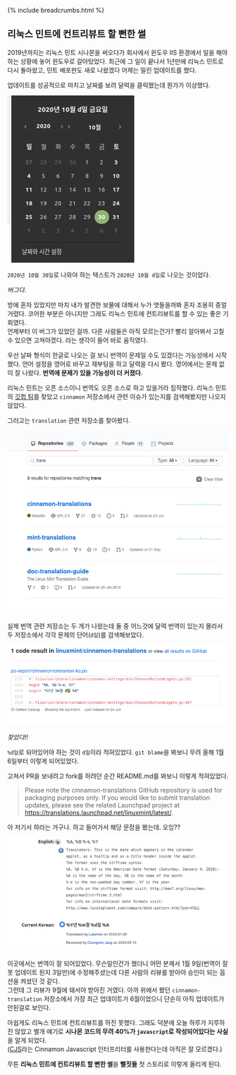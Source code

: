 {% include breadcrumbs.html %}

## 리눅스 민트에 컨트리뷰트 할 뻔한 썰

2019년까지는 리눅스 민트 시나몬을 써오다가 회사에서 윈도우 IIS 환경에서 일을 해야하는 상황에 놓어 윈도우로 갈아탔었다. 최근에 그 일이 끝나서 1년만에 리눅스 민트로 다시 돌아왔고, 민트 배포판도 새로 나왔겠다 어제는 밀린 업데이트를 했다.

업데이트를 성공적으로 마치고 날짜를 보려 달력을 클릭했는데 뭔가가 이상했다.

![일이 이상하게 나오는 달력](./images/calendar.png)

`2020년 10월 30일`로 나와야 하는 텍스트가 `2020년 10월 d일`로 나오는 것이었다.

_버그다._

방에 혼자 있었지만 마치 내가 발견한 보물에 대해서 누가 엿들을까봐 혼자 조용히 중얼거렸다. 코어한 부분은 아니지만 그래도 리눅스 민트에 컨트리뷰트를 할 수 있는 좋은 기회였다.  
언제부터 이 버그가 있었던 걸까. 다른 사람들은 아직 모르는건가? 빨리 알아봐서 고칠 수 있으면 고쳐야겠다. 라는 생각이 들어 바로 움직였다.

우선 날짜 형식이 한글로 나오는 걸 보니 번역이 문제일 수도 있겠다는 가능성에서 시작했다. 언어 설정을 영어로 바꾸고 재부팅을 하고 달력을 다시 봤다. 영어에서는 문제 없이 잘 나왔다. **번역에 문제가 있을 가능성이 더 커졌다**.

리눅스 민트는 오픈 소스이니 번역도 오픈 소스로 하고 있을거라 짐작했다.
리눅스 민트의 [깃헙 팀](https://github.com/linuxmint)를 찾았고 `cinnamon` 저장소에서 관련 이슈가 있는지를 검색해봤지만 나오지 않았다.

그러고는 `translation` 관련 저장소를 찾아봤다.

![민트 번역 관련 저장소들](./images/translation-repos.png)

실제 번역 관련 저장소는 두 개가 나왔는데 둘 중 어느것에 달력 번역이 있는지 몰라서 두 저장소에서 각각 문제의 단어(`d일`)를 검색해보았다.

![번역 오류](./images/translation-error.png)

_찾았다!!_

`%d일`로 되어있어야 하는 것이 `d일`이라 적혀있었다. `git blame`을 봐보니 무려 올해 1월 6일부터 이렇게 되어있었다.

고쳐서 PR을 보내려고 fork를 하려던 순간 README.md를 봐보니 이렇게 적혀있었다.

> Please note the cinnamon-translations GitHub repository is used for packaging purposes only. If you would like to submit translation updates, please see the related Launchpad project at https://translations.launchpad.net/linuxmint/latest/.

아 저기서 하라는 거구나. 하고 들어가서 해당 문장을 봤는데. 오잉??

![잘 번역됨](./images/translation-right.png)

이곳에서는 번역이 잘 되어있었다. 무슨일인건가 했더니 어떤 분께서 1월 9일(번역이 잘못 업데이트 된지 3일만)에 수정해주셨는데 다른 사람의 리뷰를 받아야 승인이 되는 옵션을 켜셨던 것 같다.  
그런데 그 리뷰가 9월에 돼서야 받아진 거였다. 아까 위에서 봤던 `cinnamon-translation` 저장소에서 가장 최근 업데이트가 6월이었으니 단순히 아직 업데이트가 안된걸로 보인다.

아쉽게도 리눅스 민트에 컨트리뷰트를 하진 못했다. 그래도 덕분에 오늘 하루가 지루하진 않았고 별개 얘기로 **시나몬 코드의 무려 40%가 `javascript`로 작성되어있다는 사실**을 알게 되었다.  
([CJS](https://github.com/linuxmint/cjs)라는 Cinnamon Javascript 인터프리터를 사용한다는데 아직은 잘 모르겠다.)

무튼 **리눅스 민트에 컨트리뷰트 할 뻔한 썰**을 **뻘짓들** 첫 스토리로 이렇게 올리게 된다.
